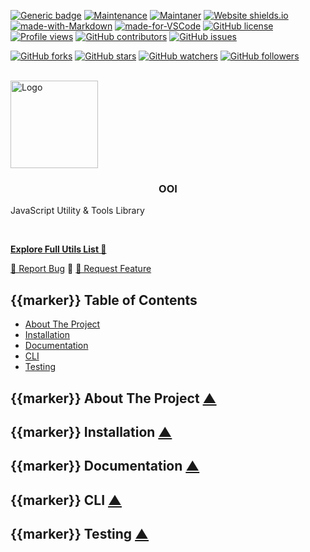 <!-- favicon: https://cdn.sencort.com/icons/sencort/logo.png -->

[![Generic badge](https://img.shields.io/badge/Version-0.1.1-green.svg)](https://shields.io/)
[![Maintenance](https://img.shields.io/badge/Maintained%3F-yes-green.svg)](https://GitHub.com/Naereen/StrapDown.js/graphs/commit-activity)
[![Maintaner](https://img.shields.io/badge/Maintainer-teniryte-blue)](https://img.shields.io/badge/maintainer-teniryte-blue)
[![Website shields.io](https://img.shields.io/website-up-down-green-red/http/shields.io.svg)](https://ooi.sencort.com/)
[![made-with-Markdown](https://img.shields.io/badge/Made%20with-Markdown-1f425f.svg)](http://commonmark.org)
[![made-for-VSCode](https://img.shields.io/badge/Made%20for-VSCode-1f425f.svg)](https://code.visualstudio.com/)
[![GitHub license](https://img.shields.io/github/license/Naereen/StrapDown.js.svg)](https://github.com/Naereen/StrapDown.js/blob/master/LICENSE)
[![Profile views](https://gpvc.arturio.dev/teniryte)](https://gpvc.arturio.dev/teniryte)
[![GitHub contributors](https://img.shields.io/github/contributors/teniryte/ooi.svg)](https://GitHub.com/teniryte/ooi/graphs/contributors/)
[![GitHub issues](https://img.shields.io/github/issues/teniryte/ooi.svg)](https://GitHub.com/teniryte/ooi/issues/)

[![GitHub forks](https://img.shields.io/github/forks/teniryte/ooi.svg?style=social&label=Fork&maxAge=2592000)](https://GitHub.com/teniryte/ooi/network/)
[![GitHub stars](https://img.shields.io/github/stars/teniryte/ooi.svg?style=social&label=Star&maxAge=2592000)](https://GitHub.com/teniryte/ooi/stargazers/)
[![GitHub watchers](https://img.shields.io/github/watchers/teniryte/ooi.svg?style=social&label=Watch&maxAge=2592000)](https://GitHub.com/teniryte/ooi/watchers/)
[![GitHub followers](https://img.shields.io/github/followers/teniryte.svg?style=social&label=Follow&maxAge=2592000)](https://github.com/teniryte?tab=followers)

<!-- Logo ================================================================== -->

<br />

<div class="section section--header" data-a="top">

<a href="https://github.com/teniryte/ooi" class="logo">
  <img src="https://cdn.sencort.com/icons/sencort/logo.png" alt="Logo" width="140" height="140">
</a>

<h3 align="center">OOI</h3>

<p align="center">
  <p class="section--header__slogan">
    JavaScript Utility & Tools Library
  </p>

  <br />

  <p class="section--header__button">
    <a href="https://ooi.sencort.com/list.html">
      <strong>Explore Full Utils List 🚀</strong>
    </a>
  </p>

  <p>
    <a href="https://github.com/teniryte/ooi/issues">🐛 Report Bug</a>
    <span> 🔸 </span>
    <a href="https://github.com/teniryte/ooi/issues">🌱 Request Feature</a>
  </p>
</p>

</div>

<!-- Contents ============================================================== -->

<div class="section contents" data-a="table-of-contents">

## <span class="marker">{{marker}}</span> Table of Contents

- [About The Project](#about-the-project)
- [Installation](#installation)
- [Documentation](#documentation)
- [CLI](#cli)
- [Testing](#testing)

</div>

<!-- About ================================================================= -->

<div class="section" data-a="about-the-project">

##  <span class="marker">{{marker}}</span> About The Project <a href="#top">▲</a>

</div>

<!-- Installation ========================================================== -->

<div class="section" data-a="installation">

## <span class="marker">{{marker}}</span> Installation <a href="#top">▲</a>

</div>

<!-- Documentation ========================================================= -->

<div class="section" data-a="documentation">

## <span class="marker">{{marker}}</span> Documentation <a href="#top">▲</a>

</div>

<!-- CLI =================================================================== -->

<div class="section" data-a="cli">

## <span class="marker">{{marker}}</span> CLI <a href="#top">▲</a>

</div>

<!-- Testing =============================================================== -->

<div class="section" data-a="testing">

## <span class="marker">{{marker}}</span> Testing <a href="#top">▲</a>

</div>
